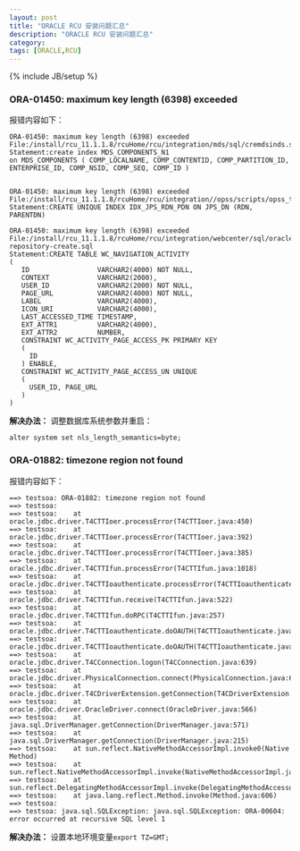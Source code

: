 ```yaml
---
layout: post
title: "ORACLE RCU 安装问题汇总"
description: "ORACLE RCU 安装问题汇总"
category: 
tags: [ORACLE,RCU]
---
```

{% include JB/setup %}

### ORA-01450: maximum key length (6398) exceeded
报错内容如下：

    ORA-01450: maximum key length (6398) exceeded
    File:/install/rcu_11.1.1.8/rcuHome/rcu/integration/mds/sql/cremdsinds.sql
    Statement:create index MDS_COMPONENTS_N1
    on MDS_COMPONENTS ( COMP_LOCALNAME, COMP_CONTENTID, COMP_PARTITION_ID, ENTERPRISE_ID, COMP_NSID, COMP_SEQ, COMP_ID )
    
    
    ORA-01450: maximum key length (6398) exceeded
    File:/install/rcu_11.1.1.8/rcuHome/rcu/integration//opss/scripts/opss_tables.sql
    Statement:CREATE UNIQUE INDEX IDX_JPS_RDN_PDN ON JPS_DN (RDN, PARENTDN)
    
    ORA-01450: maximum key length (6398) exceeded
    File:/install/rcu_11.1.1.8/rcuHome/rcu/integration/webcenter/sql/oracle/activitystreaming-repository-create.sql
    Statement:CREATE TABLE WC_NAVIGATION_ACTIVITY
    (
       ID                 VARCHAR2(4000) NOT NULL,
       CONTEXT            VARCHAR2(2000),
       USER_ID            VARCHAR2(2000) NOT NULL,
       PAGE_URL           VARCHAR2(4000) NOT NULL,
       LABEL              VARCHAR2(4000),
       ICON_URI           VARCHAR2(4000),
       LAST_ACCESSED_TIME TIMESTAMP,
       EXT_ATTR1          VARCHAR2(4000),
       EXT_ATTR2          NUMBER,
       CONSTRAINT WC_ACTIVITY_PAGE_ACCESS_PK PRIMARY KEY
       (
         ID
       ) ENABLE,
       CONSTRAINT WC_ACTIVITY_PAGE_ACCESS_UN UNIQUE
       (
         USER_ID, PAGE_URL
       )
    )
  

**解决办法：**
调整数据库系统参数并重启：

    alter system set nls_length_semantics=byte;
  


### ORA-01882: timezone region not found
报错内容如下：

    ==> testsoa: ORA-01882: timezone region not found
    ==> testsoa: 
    ==> testsoa:    at oracle.jdbc.driver.T4CTTIoer.processError(T4CTTIoer.java:450)
    ==> testsoa:    at oracle.jdbc.driver.T4CTTIoer.processError(T4CTTIoer.java:392)
    ==> testsoa:    at oracle.jdbc.driver.T4CTTIoer.processError(T4CTTIoer.java:385)
    ==> testsoa:    at oracle.jdbc.driver.T4CTTIfun.processError(T4CTTIfun.java:1018)
    ==> testsoa:    at oracle.jdbc.driver.T4CTTIoauthenticate.processError(T4CTTIoauthenticate.java:501)
    ==> testsoa:    at oracle.jdbc.driver.T4CTTIfun.receive(T4CTTIfun.java:522)
    ==> testsoa:    at oracle.jdbc.driver.T4CTTIfun.doRPC(T4CTTIfun.java:257)
    ==> testsoa:    at oracle.jdbc.driver.T4CTTIoauthenticate.doOAUTH(T4CTTIoauthenticate.java:437)
    ==> testsoa:    at oracle.jdbc.driver.T4CTTIoauthenticate.doOAUTH(T4CTTIoauthenticate.java:954)
    ==> testsoa:    at oracle.jdbc.driver.T4CConnection.logon(T4CConnection.java:639)
    ==> testsoa:    at oracle.jdbc.driver.PhysicalConnection.connect(PhysicalConnection.java:666)
    ==> testsoa:    at oracle.jdbc.driver.T4CDriverExtension.getConnection(T4CDriverExtension.java:32)
    ==> testsoa:    at oracle.jdbc.driver.OracleDriver.connect(OracleDriver.java:566)
    ==> testsoa:    at java.sql.DriverManager.getConnection(DriverManager.java:571)
    ==> testsoa:    at java.sql.DriverManager.getConnection(DriverManager.java:215)
    ==> testsoa:    at sun.reflect.NativeMethodAccessorImpl.invoke0(Native Method)
    ==> testsoa:    at sun.reflect.NativeMethodAccessorImpl.invoke(NativeMethodAccessorImpl.java:57)
    ==> testsoa:    at sun.reflect.DelegatingMethodAccessorImpl.invoke(DelegatingMethodAccessorImpl.java:43)
    ==> testsoa:    at java.lang.reflect.Method.invoke(Method.java:606)
    ==> testsoa: 
    ==> testsoa: java.sql.SQLException: java.sql.SQLException: ORA-00604: error occurred at recursive SQL level 1

**解决办法：**
设置本地环境变量`export TZ=GMT;`
